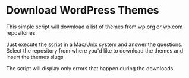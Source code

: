 # Download WordPress Themes

This simple script will download a list of themes from wp.org or wp.com repositories

Just execute the script in a Mac/Unix system and answer the questions. Select the repository from where you'd like to download the themes and insert the themes slugs

The script will display only errors that happen during the downloads